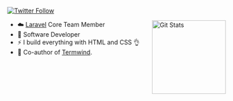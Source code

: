 <p>
  <a href="https://twitter.com/xico2k">
    <img alt="Twitter Follow" src="https://img.shields.io/twitter/follow/xico2k?style=for-the-badge">
  </a>
</p>

<a href="https://github.com/xico2k">
  <img alt="Git Stats" src="https://github-readme-stats.vercel.app/api?username=xico2k&count_private=true&show_icons=true&theme=dark&line_height=27" align="right" height="170" /></a>

- ☁️ [Laravel](https://github.com/laravel) Core Team Member
- 🔭 Software Developer
- ⚡  I build everything with HTML and CSS 👌
- 🍃 Co-author of [Termwind](https://github.com/nunomaduro/termwind).
